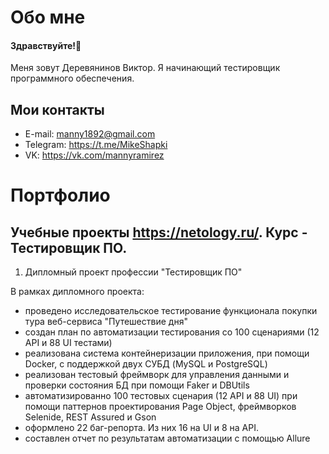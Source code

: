 # Обо мне
#### Здравствуйте!👋
Меня зовут Деревянинов Виктор. Я начинающий тестировщик программного обеспечения.

## Мои контакты
- E-mail: manny1892@gmail.com
- Telegram: https://t.me/MikeShapki
- VK: https://vk.com/mannyramirez

# Портфолио
## Учебные проекты https://netology.ru/. Курс - Тестировщик ПО.

1) Дипломный проект профессии "Тестировщик ПО"

В рамках дипломного проекта:

- проведено исследовательское тестирование функционала покупки тура веб-сервиса "Путешествие дня"
- создан план по автоматизации тестирования со 100 сценариями (12 API и 88 UI тестами)
- реализована система контейнеризации приложения, при помощи Docker, с поддержкой двух СУБД (MySQL и PostgreSQL)
- реализован тестовый фреймворк для управления данными и проверки состояния БД при помощи Faker и DBUtils
- автоматизированно 100 тестовых сценария (12 API и 88 UI) при помощи паттернов проектирования Page Object, фреймворков Selenide, REST Assured и Gson
- оформлено 22 баг-репорта. Из них 16 на UI и 8 на API.
- составлен отчет по результатам автоматизации с помощью Allure






<!--
**manny1892/manny1892** is a ✨ _special_ ✨ repository because its `README.md` (this file) appears on your GitHub profile.

Here are some ideas to get you started:

- 🔭 I’m currently working on ...
- 🌱 I’m currently learning ...
- 👯 I’m looking to collaborate on ...
- 🤔 I’m looking for help with ...
- 💬 Ask me about ...
- 📫 How to reach me: ...
- 😄 Pronouns: ...
- ⚡ Fun fact: ...
-->
